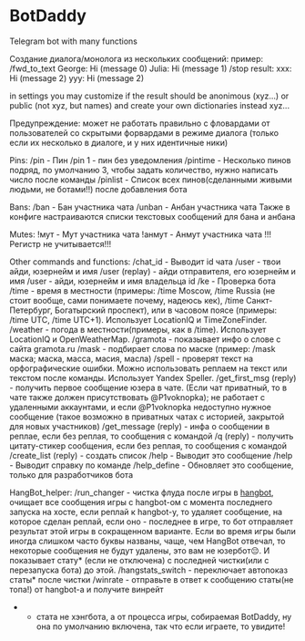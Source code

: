 # BotDaddy
Telegram bot with many functions

Создание диалога/монолога из нескольких сообщений:
пример:
/fwd_to_text
George: Hi (message 0)
Julia: Hi (message 1)
/stop
result:
  xxx: Hi (message 2)
  yyy: Hi (message 2)

in settings you may customize if the result should be anonimous (xyz...) or public (not xyz, but names) and create your own dictionaries instead xyz...

Предупреждение: может не работать правильно с фловардами от пользователей со скрытыми форвардами в режиме диалога (только если их несколько в диалоге, и у них идентичные ники)


Pins:
 /pin - Пин
 /pin 1 - пин без уведомления
 /pintime - Несколько пинов подряд, по умолчанию 3, чтобы задать количество, нужно написать число после команды
 /pinlist - Список всех пинов(сделанными живыми людьми, не ботами!!) после добавления бота

Bans:
 /ban - Бан участника чата
 /unban - Анбан участника чата
  Также в конфиге настраиваются списки текстовых сообщений для бана и анбана

Mutes:
 !мут - Мут участника чата
 !анмут - Анмут участника чата
!!!Регистр не учитывается!!!

Other commands and functions:
 /chat_id - Выводит id чата
 /user - твои айди, юзернейм и имя
 /user (replay) - айди отправителя, его юзернейм и имя
 /user <id> - айди, юзернейм и имя владельца id
 /ke - Проверка бота
 /time <local or UTC-format> - время в местности (примеры: /time Moscow, /time Russia (не стоит вообще, сами понимаете почему, надеюсь кек), /time Санкт-Петербург, Богатырский проспект), или в часовом поясе (примеры: /time UTC, /time UTC+1). Использует LocationIQ и TimeZoneFinder.
 /weather <local> - погода в местности(примеры, как в /time). Использует LocationIQ и OpenWeatherMap.
 /gramota <word> - показывает инфо о слове с сайта gramota.ru
 /mask <msk> - подбирает слова по маске (пример: <user> /mask маска; <bot> маска, масса, масия, масла)
 /spell - проверят текст на орфографические ошибки. Можно использовать реплаем на текст или текстом после команды. Использует Yandex Speller.
 /get_first_msg (reply) - получить первое сообщение юзера в чате. (Если чат приватный, то в чате также должен присутствовать @P1voknopka); не работает с удаленными аккаунтами, и если @P1voknopka недоступно нужное сообщение (такое возможно в приватных чатах с историей, закрытой для новых участников)
 /get_message (reply) - инфа о сообщении в реплае, если без реплая, то сообщения с командой
 /q (reply) - получить цитату-стикер сообщения, если без реплая, то сообщения с командой
 /create_list (reply) - создать список
 /help - Выводит это сообщение
 /help <command> - Выводит справку по команде
 /help_define - Обновляет это сообщение, только для разработчиков бота

HangBot_helper:
 /run_changer - чистка флуда после игры в [hangbot](t.me/hangbot), очищает все сообщения игры с hangbot-ом с момента последнего запуска на хосте, если реплай к hangbot-у, то удаляет сообщение, на которое сделан реплай, если оно - последнее в игре, то бот отправляет результат этой игры в сокращенном варианте. Если во время игры были иногда слишком часто буквы названы, чаще, чем HangBot отвечал, то некоторые сообщения не будут удалены, это вам не юзербот😔. И показывает стату* (если не отключена) с последней чистки(или с перезапуска бота) до этой.
 /hangstats_switch - переключает автопоказ статы* после чистки
 /winrate <reply> - отправьте в ответ к сообщению статы(не топа!) от hangbot-a и получите винрейт
* - стата не хэнгбота, а от процесса игры, собираемая BotDaddy, ну она по умолчанию включена, так что если играете, то увидите!
